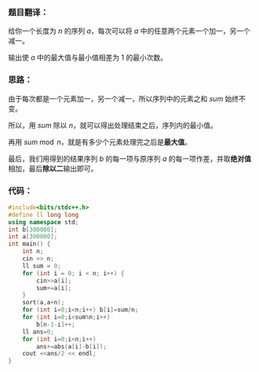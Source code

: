 ### 题目翻译：

给你一个长度为 $n$ 的序列 $a$，每次可以将 $a$ 中的任意两个元素一个加一，另一个减一。

输出使 $a$ 中的最大值与最小值相差为 $1$ 的最小次数。

### 思路：

由于每次都是一个元素加一，另一个减一，所以序列中的元素之和 $sum$ 始终不变。

所以，用 $sum$ 除以 $n$，就可以得出处理结束之后，序列内的最小值。

再用 $sum \bmod n$，就是有多少个元素处理完之后是**最大值**。

最后，我们用得到的结果序列 $b$ 的每一项与原序列 $a$ 的每一项作差，并取**绝对值**相加，最后**除以二**输出即可。

### 代码：
```cpp
#include<bits/stdc++.h>
#define ll long long 
using namespace std;
int b[300000];
int a[300000];
int main() {
    int n;
    cin >> n;
    ll sum = 0;
    for (int i = 0; i < n; i++) {
        cin>>a[i];
        sum+=a[i];
    }
    sort(a,a+n); 
    for (int i=0;i<n;i++) b[i]=sum/n;
    for (int i=0;i<sum%n;i++)
        b[n-1-i]++;
    ll ans=0;
    for (int i=0;i<n;i++) 
        ans+=abs(a[i]-b[i]);
    cout <<ans/2 << endl;
}
```

